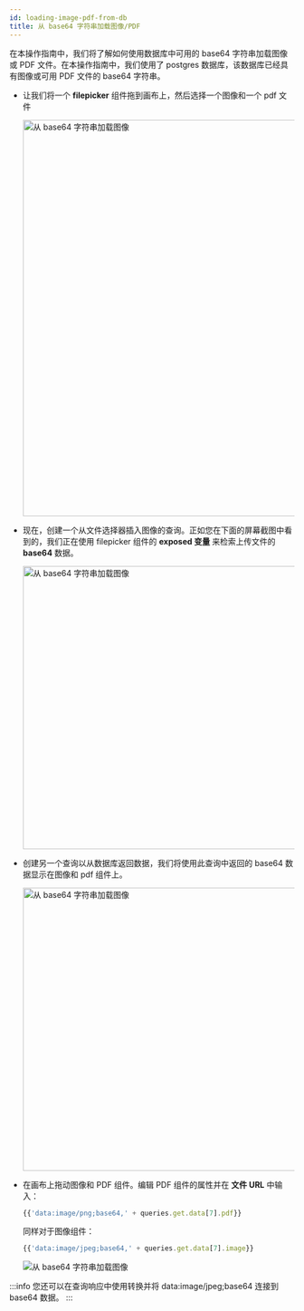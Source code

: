```yaml
---
id: loading-image-pdf-from-db
title: 从 base64 字符串加载图像/PDF
---
```


在本操作指南中，我们将了解如何使用数据库中可用的 base64 字符串加载图像或 PDF 文件。在本操作指南中，我们使用了 postgres 数据库，该数据库已经具有图像或可用 PDF 文件的 base64 字符串。

- 让我们将一个 **filepicker** 组件拖到画布上，然后选择一个图像和一个 pdf 文件
    <div style={{textAlign: 'center'}}>

    <img className="screenshot-full" src="/img/how-to/load-base64/filepicker.png" alt="从 base64 字符串加载图像" width="700" />

    </div>

- 现在，创建一个从文件选择器插入图像的查询。正如您在下面的屏幕截图中看到的，我们正在使用 filepicker 组件的 **exposed 变量** 来检索上传文件的 **base64** 数据。
    <div style={{textAlign: 'center'}}>

    <img className="screenshot-full" src="/img/how-to/load-base64/insert.png" alt="从 base64 字符串加载图像" width="500"/>

    </div>

- 创建另一个查询以从数据库返回数据，我们将使用此查询中返回的 base64 数据显示在图像和 pdf 组件上。
    <div style={{textAlign: 'center'}}>

    <img className="screenshot-full" src="/img/how-to/load-base64/get.png" alt="从 base64 字符串加载图像" width="500"/>

    </div>

- 在画布上拖动图像和 PDF 组件。编辑 PDF 组件的属性并在 **文件 URL** 中输入：
    ```js
    {{'data:image/png;base64,' + queries.get.data[7].pdf}}
    ```
    同样对于图像组件：
    ```js
    {{'data:image/jpeg;base64,' + queries.get.data[7].image}}
    ```
    <div style={{textAlign: 'center'}}>

    <img className="screenshot-full" src="/img/how-to/load-base64/pdf.png" alt="从 base64 字符串加载图像" />

    </div>

:::info
您还可以在查询响应中使用转换并将 data:image/jpeg;base64 连接到 base64 数据。
:::
